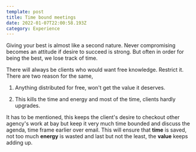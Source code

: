 ```yaml
---
template: post
title: Time bound meetings
date: 2022-01-07T22:00:58.193Z
category: Experience
---
```


Giving your best is almost like a second nature. Never compromising becomes an attitude if desire to succeed is strong. But often in order for being the best, we lose track of time.

There will always be clients who would want free knowledge. Restrict it. There are two reason for the same,

1. Anything distributed for free, won't get the value it deserves.

2. This kills the time and energy and most of the time, clients hardly upgrades.

It has to be mentioned, this keeps the client's desire to checkout other agency's work at bay but keep it very much time bounded and discuss the agenda, time frame earlier over email. This will ensure that **time** is saved, not too much **energy** is wasted and last but not the least, the **value** keeps adding up.